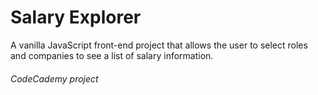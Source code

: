# Salary Explorer

A vanilla JavaScript front-end project that allows the user to select roles and companies to see a list of salary information.

###### CodeCademy project
